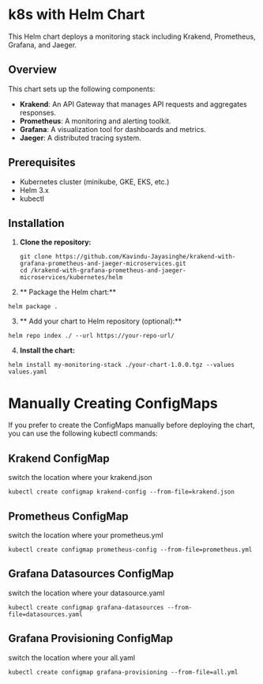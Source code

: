 # k8s with Helm Chart 

This Helm chart deploys a monitoring stack including Krakend, Prometheus, Grafana, and Jaeger.

## Overview

This chart sets up the following components:
- **Krakend**: An API Gateway that manages API requests and aggregates responses.
- **Prometheus**: A monitoring and alerting toolkit.
- **Grafana**: A visualization tool for dashboards and metrics.
- **Jaeger**: A distributed tracing system.

## Prerequisites

- Kubernetes cluster (minikube, GKE, EKS, etc.)
- Helm 3.x
- kubectl

## Installation

1. **Clone the repository:**

   ```
   git clone https://github.com/Kavindu-Jayasinghe/krakend-with-grafana-prometheus-and-jaeger-microservices.git
   cd /krakend-with-grafana-prometheus-and-jaeger-microservices/kubernetes/helm
   ```
2. ** Package the Helm chart:**
```
helm package .

```
3. ** Add your chart to Helm repository (optional):**
```
helm repo index ./ --url https://your-repo-url/

```
4. **Install the chart:**
```
helm install my-monitoring-stack ./your-chart-1.0.0.tgz --values values.yaml

```

# Manually Creating ConfigMaps
If you prefer to create the ConfigMaps manually before deploying the chart, you can use the following kubectl commands:
## Krakend ConfigMap
switch the location where your krakend.json
```
kubectl create configmap krakend-config --from-file=krakend.json

```
## Prometheus ConfigMap
switch the location where your prometheus.yml
```
kubectl create configmap prometheus-config --from-file=prometheus.yml

```
## Grafana Datasources ConfigMap
switch the location where your datasource.yaml
```
kubectl create configmap grafana-datasources --from-file=datasources.yaml

```
## Grafana Provisioning ConfigMap
switch the location where your all.yaml
```
kubectl create configmap grafana-provisioning --from-file=all.yml

```
